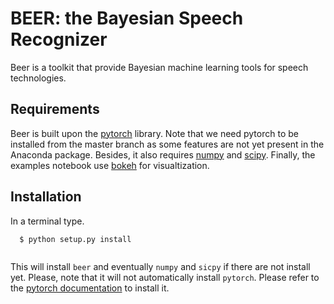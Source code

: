 BEER: the Bayesian Speech Recognizer
====================================

Beer is a toolkit that provide Bayesian machine learning tools for
speech technologies.


Requirements
------------

Beer is built upon the [pytorch](http://pytorch.org)
library. Note that we need pytorch to be installed from the master
branch as some features are not yet present in the Anaconda package. 
Besides, it also requires [numpy](http://www.numpy.org) and
[scipy](https://www.scipy.org/scipylib/index.html).  Finally, the
examples notebook use [bokeh](https://bokeh.pydata.org/en/latest/) for
visualtization.


Installation
------------

In a terminal type.

```
  $ python setup.py install
  
```

This will install ``beer`` and eventually ``numpy`` and ``sicpy``
if there are not install yet. Please, note that it will not 
automatically install ``pytorch``. Please refer to the
[pytorch documentation](https://github.com/pytorch/pytorch) 
to install it.

